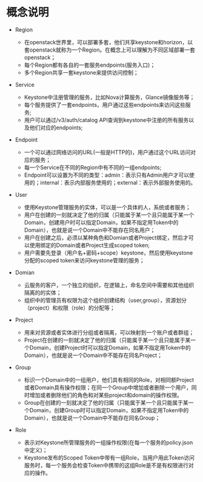# 概念说明

- Region
	- 在openstack世界里，可以部署多套，他们共享keystone和horizon，以套openstack就称为一个Region。在概念上可以理解为不同区域部署一套openstack；
	- 每个Region都有各自的一套服务endpoints(服务入口)；
	- 多个Region共享一套keystone来提供访问控制；

- Service
	- Keystone中注册管理的服务，比如Nova计算服务，Glance镜像服务等；
	- 每个服务提供了一套endpoints，用户通过这些endpoints来访问这些服务;
	- 用户可以通过/v3/auth/catalog API查询到keystone中注册的所有服务以及他们对应的endpoints;
	
- Endpoint
	- 一个可以通过网络访问的URL(一般是HTTP的)，用户通过这个URL访问对应的服务；
	- 每一个Service在不同的Region中有不同的一组endpoints;
	- Endpoint可以设置为不同的类型：admin：表示只有Admin用户才可以使用的；internal：表示内部服务使用的；external：表示外部服务使用的。
	
- User
	- 使用Keystone管理服务的实体，可以是一个具体的人，系统或者服务；
	- 用户在创建的一刻就决定了他的归属（只能属于某一个且只能属于某一个Domain，创建用户时可以指定Domain，如果不指定用Token中的Domain），也就是说一个Domain中不能存在同名用户；
	- 用户在创建之后，必须以某种角色和Domian或者Project绑定，然后才可以使用绑定的Domain或者Project生成scoped token;
	- 用户需要先登录（用户名+密码+scope）keystone，然后使用keystone分配的scoped token来访问keystone管理的服务；

- Domian 
	- 云服务的客户，一个独立的组织，在逻辑上，命名空间中需要和其他组织隔离的的实体；
	- 组织中的管理员有权限为这个组织创建结构（user,group），资源划分（project）和权限（role）的分配等； 

- Project
	- 用来对资源或者实体进行分组或者隔离，可以映射到一个账户或者群组；
	- Project在创建的一刻就决定了他的归属（只能属于某一个且只能属于某一个Domain，创建Project时可以指定Domain，如果不指定用Token中的Domain），也就是说一个Domain中不能存在同名Project；
	
- Group
	- 标识一个Domain中的一组用户，他们具有相同的Role，对相同额Project或者Domain具有操作权限；在同一个Group中增加或者删除一个用户，同时增加或者删除他们的角色和对某些project和domain的操作权限。
	- Group在创建的一刻就决定了他的归属（只能属于某一个且只能属于某一个Domain，创建Group时可以指定Domain，如果不指定用Token中的Domain），也就是说一个Domain中不能存在同名Group；
	
- Role
	- 表示对Keystone所管理服务的一组操作权限(在每一个服务的policy.json中定义)；
	- Keystone发布的Scoped Token中带有一组Role，当用户用此Token访问服务时，每一个服务会检查Token中携带的这组Role是不是有权限进行对应的操作。